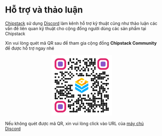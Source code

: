 <br>
<br>
<br>

# Hỗ trợ và thảo luận

[Chipstack](https://chipstack.vn) sử dụng [Discord](https://discord.com) làm kênh hỗ trợ kỹ thuật cũng như thảo luận các vấn đề liên quan kỹ thuật cho cộng đồng người dùng các sản phẩm tại Chipstack

Xin vui lòng quét mã QR sau để tham gia cộng đồng **Chipstack Community** để được hỗ trợ ngay nhé

<p align="center">
  <img src="../../_media/chipstack-community-discord.png" width="200">
</p>

Nếu không quét được mã QR, xin vui lòng click vào URL của [máy chủ Discord](https://discord.gg/DxV2TcSJzy) 

